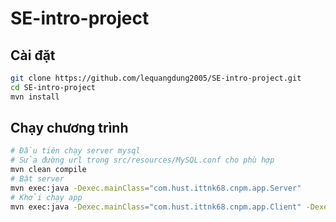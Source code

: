 # SE-intro-project

## Cài đặt
```bash
git clone https://github.com/lequangdung2005/SE-intro-project.git
cd SE-intro-project
mvn install
```

## Chạy chương trình
```bash
# Đầu tiên chạy server mysql
# Sửa đường url trong src/resources/MySQL.conf cho phù hợp
mvn clean compile
# Bật server
mvn exec:java -Dexec.mainClass="com.hust.ittnk68.cnpm.app.Server"
# Khởi chạy app
mvn exec:java -Dexec.mainClass="com.hust.ittnk68.cnpm.app.Client" -Dexec.args="http://127.0.0.1:8080"
```
